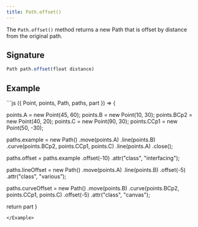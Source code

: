 ```yaml
---
title: Path.offset()
---
```


The `Path.offset()` method returns a new Path that is offset by distance from
the original path.

## Signature

```js
Path path.offset(float distance)
```

## Example

<Example caption="Example of the Path.offset() method">
```js
({ Point, points, Path, paths, part }) => {

  points.A = new Point(45, 60);
  points.B = new Point(10, 30);
  points.BCp2 = new Point(40, 20);
  points.C = new Point(90, 30);
  points.CCp1 = new Point(50, -30);
  
  paths.example = new Path()
    .move(points.A)
    .line(points.B)
    .curve(points.BCp2, points.CCp1, points.C)
    .line(points.A)
    .close();
  
  paths.offset = paths.example
    .offset(-10)
    .attr("class", "interfacing");
  
  paths.lineOffset = new Path()
    .move(points.A)
    .line(points.B)
    .offset(-5)
    .attr("class", "various");
  
  paths.curveOffset = new Path()
    .move(points.B)
    .curve(points.BCp2, points.CCp1, points.C)
    .offset(-5)
    .attr("class", "canvas");

  return part
}
```
</Example>

